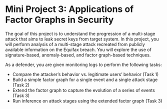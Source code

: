 # Mini Project 3: Applications of Factor Graphs in Security

The goal of this project is to understand the progression of a multi-stage attack that aims to leak secret keys
from target system. In this project, you will perform analysis of a multi-stage attack recreated from publicly
available information on the Equifax breach. You will explore the use of signature-based, anomaly-based, and
factor graph-based techniques.

As a defender, you are given monitoring logs to perform the following tasks:
- Compare the attacker’s behavior vs. legitimate users’ behavior (Task 1)
- Build a simple factor graph for a single event and a single attack stage (Task 2)
- Extend the factor graph to capture the evolution of a series of events (Task 3)
- Run inference on attack stages using the extended factor graph (Task 3)
